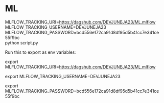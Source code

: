 # ML

MLFLOW_TRACKING_URI=https://dagshub.com/DEVJUNEJA23/ML.mlflow \
MLFLOW_TRACKING_USERNAME=DEVJUNEJA23 \
MLFLOW_TRACKING_PASSWORD=bcd556e172ca91d8df95d5b41cc7e341ce55f9bc \
python script.py

Run this to export as env variables:

export MLFLOW_TRACKING_URI=https://dagshub.com/DEVJUNEJA23/ML.mlflow

export MLFLOW_TRACKING_USERNAME=DEVJUNEJA23

export MLFLOW_TRACKING_PASSWORD=bcd556e172ca91d8df95d5b41cc7e341ce55f9bc
